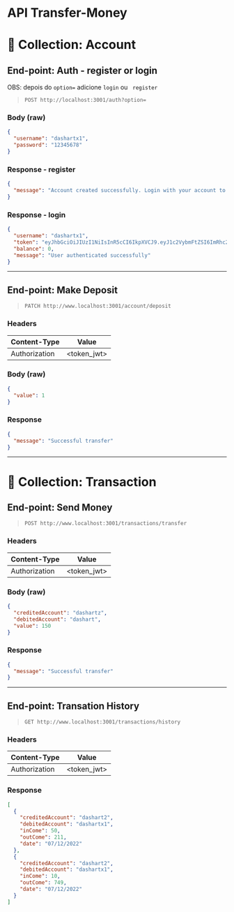 # API Transfer-Money

# 📁 Collection: Account

## End-point: Auth - register or login

OBS: depois do <code>option=</code> adicione <code>login</code> ou <code> register </code>

> ```
> POST http://localhost:3001/auth?option=
> ```

### Body (**raw**)

```json
{
  "username": "dashartx1",
  "password": "12345678"
}
```

### Response - register

```json
{
  "message": "Account created successfully. Login with your account to proceed"
}
```

### Response - login

```json
{
  "username": "dashartx1",
  "token": "eyJhbGciOiJIUzI1NiIsInR5cCI6IkpXVCJ9.eyJ1c2VybmFtZSI6ImRhc2hhcnR4MSIsImFjY291bnRJZCI6MSwiaWF0IjoxNjcwNDI4MTIzfQ.i7oWXC4GTRh2jcOCqS05WcUUn16BxfG79xeDWcmpyU0",
  "balance": 0,
  "message": "User authenticated successfully"
}
```

---

## End-point: Make Deposit

> ```
> PATCH http://www.localhost:3001/account/deposit
> ```

### Headers

| Content-Type  | Value       |
| ------------- | ----------- |
| Authorization | <token_jwt> |

### Body (**raw**)

```json
{
  "value": 1
}
```

### Response

```json
{
  "message": "Successful transfer"
}
```

---

# 📁 Collection: Transaction

## End-point: Send Money

> ```
> POST http://www.localhost:3001/transactions/transfer
> ```

### Headers

| Content-Type  | Value       |
| ------------- | ----------- |
| Authorization | <token_jwt> |

### Body (**raw**)

```json
{
  "creditedAccount": "dashartz",
  "debitedAccount": "dashart",
  "value": 150
}
```

### Response

```json
{
  "message": "Successful transfer"
}
```

---

## End-point: Transation History

> ```
> GET http://www.localhost:3001/transactions/history
> ```

### Headers

| Content-Type  | Value       |
| ------------- | ----------- |
| Authorization | <token_jwt> |

### Response

```json
[
  {
    "creditedAccount": "dashart2",
    "debitedAccount": "dashartx1",
    "inCome": 50,
    "outCome": 211,
    "date": "07/12/2022"
  },
  {
    "creditedAccount": "dashart2",
    "debitedAccount": "dashartx1",
    "inCome": 10,
    "outCome": 749,
    "date": "07/12/2022"
  }
]
```
